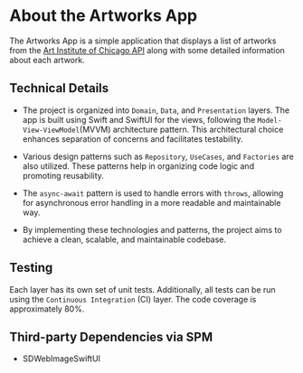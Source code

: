 # About the Artworks App
The Artworks App is a simple application that displays a list of artworks from the [Art Institute of Chicago API](https://api.artic.edu/docs/) along with some detailed information about each artwork.

## Technical Details
- The project is organized into `Domain`, `Data`, and `Presentation` layers. The app is built using Swift and SwiftUI for the views, following the `Model-View-ViewModel`(MVVM) architecture pattern. This architectural choice enhances separation of concerns and facilitates testability. 

- Various design patterns such as `Repository`, `UseCases`, and `Factories` are also utilized. These patterns help in organizing code logic and promoting reusability.

- The `async-await` pattern is used to handle errors with `throws`, allowing for asynchronous error handling in a more readable and maintainable way.

- By implementing these technologies and patterns, the project aims to achieve a clean, scalable, and maintainable codebase.

## Testing
Each layer has its own set of unit tests. Additionally, all tests can be run using the `Continuous Integration` (CI) layer. The code coverage is approximately 80%.

## Third-party Dependencies via SPM
- SDWebImageSwiftUI
